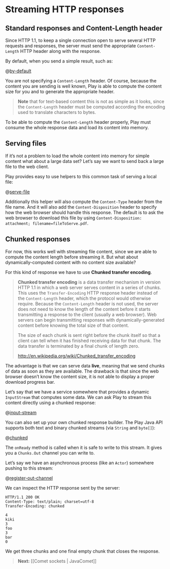 # Streaming HTTP responses

## Standard responses and Content-Length header

Since HTTP 1.1, to keep a single connection open to serve several HTTP requests and responses, the server must send the appropriate `Content-Length` HTTP header along with the response. 

By default, when you send a simple result, such as:

@[by-default](code/javaguide/async/JavaStream.java)

You are not specifying a `Content-Length` header. Of course, because the content you are sending is well known, Play is able to compute the content size for you and to generate the appropriate header.

> **Note** that for text-based content this is not as simple as it looks, since the `Content-Length` header must be computed according the encoding used to translate characters to bytes.

To be able to compute the `Content-Length` header properly, Play must consume the whole response data and load its content into memory. 

## Serving files

If it’s not a problem to load the whole content into memory for simple content what about a large data set? Let’s say we want to send back a large file to the web client.

Play provides easy to use helpers to this common task of serving a local file:

@[serve-file](code/javaguide/async/JavaStream.java)

Additionally this helper will also compute the `Content-Type` header from the file name. And it will also add the `Content-Disposition` header to specify how the web browser should handle this response. The default is to ask the web browser to download this file by using `Content-Disposition: attachment; filename=fileToServe.pdf`.

## Chunked responses

For now, this works well with streaming file content, since we are able to compute the content length before streaming it. But what about dynamically-computed content with no content size available?

For this kind of response we have to use **Chunked transfer encoding**. 

> **Chunked transfer encoding** is a data transfer mechanism in version HTTP 1.1 in which a web server serves content in a series of chunks. This uses the `Transfer-Encoding` HTTP response header instead of the `Content-Length` header, which the protocol would otherwise require. Because the `Content-Length` header is not used, the server does not need to know the length of the content before it starts transmitting a response to the client (usually a web browser). Web servers can begin transmitting responses with dynamically-generated content before knowing the total size of that content.
> 
> The size of each chunk is sent right before the chunk itself so that a client can tell when it has finished receiving data for that chunk. The data transfer is terminated by a final chunk of length zero.
>
> <http://en.wikipedia.org/wiki/Chunked_transfer_encoding>

The advantage is that we can serve data **live**, meaning that we send chunks of data as soon as they are available. The drawback is that since the web browser doesn’t know the content size, it is not able to display a proper download progress bar.

Let’s say that we have a service somewhere that provides a dynamic `InputStream` that computes some data. We can ask Play to stream this content directly using a chunked response:

@[input-stream](code/javaguide/async/JavaStream.java)

You can also set up your own chunked response builder. The Play Java API supports both text and binary chunked streams (via `String` and `byte[]`):

@[chunked](code/javaguide/async/JavaStream.java)

The `onReady` method is called when it is safe to write to this stream. It gives you a `Chunks.Out` channel you can write to.

Let’s say we have an asynchronous process (like an `Actor`) somewhere pushing to this stream:

@[register-out-channel](code/javaguide/async/JavaStream.java)

We can inspect the HTTP response sent by the server:

```
HTTP/1.1 200 OK
Content-Type: text/plain; charset=utf-8
Transfer-Encoding: chunked

4
kiki
3
foo
3
bar
0

```

We get three chunks and one final empty chunk that closes the response.

> **Next:** [[Comet sockets | JavaComet]]
